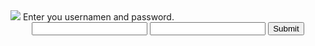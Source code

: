 
<html>
<head>
<title>Log In</title>
</head>
<body>
<img src="OneDrive/Familie/Familie_Billeder/2003/a17.JPG>
<h3 align="center">
Enter you usernamen and password.
</h3>

<form align="center" action="#" method="GET">
<input type="text" name="Username">
<input type="password" name="Password">
<input type="submit" value="Submit">
</form>
</body>
</html>
